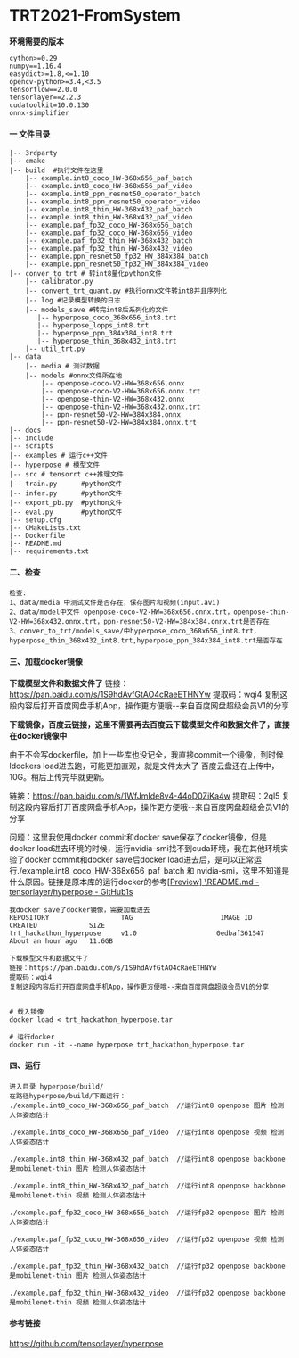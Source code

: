 # TRT2021-FromSystem

**环境需要的版本**

```
cython>=0.29
numpy==1.16.4
easydict>=1.8,<=1.10
opencv-python>=3.4,<3.5
tensorflow==2.0.0
tensorlayer==2.2.3
cudatoolkit=10.0.130
onnx-simplifier
```



#### 一 文件目录

```
|-- 3rdparty
|-- cmake
|-- build  #执行文件在这里 
    |-- example.int8_coco_HW-368x656_paf_batch
    |-- example.int8_coco_HW-368x656_paf_video
    |-- example.int8_ppn_resnet50_operator_batch
    |-- example.int8_ppn_resnet50_operator_video
    |-- example.int8_thin_HW-368x432_paf_batch
    |-- example.int8_thin_HW-368x432_paf_video
    |-- example.paf_fp32_coco_HW-368x656_batch
    |-- example.paf_fp32_coco_HW-368x656_video
    |-- example.paf_fp32_thin_HW-368x432_batch
    |-- example.paf_fp32_thin_HW-368x432_video
    |-- example.ppn_resnet50_fp32_HW_384x384_batch
    |-- example.ppn_resnet50_fp32_HW_384x384_video
|-- conver_to_trt # 转int8量化python文件
    |-- calibrator.py
    |-- convert_trt_quant.py #执行onnx文件转int8并且序列化
    |-- log #记录模型转换的日志
    |-- models_save #转完int8后系列化的文件
       |-- hyperpose_coco_368x656_int8.trt
       |-- hyperpose_lopps_int8.trt
       |-- hyperpose_ppn_384x384_int8.trt
       |-- hyperpose_thin_368x432_int8.trt
    |-- util_trt.py
|-- data 
    |-- media # 测试数据
    |-- models #onnx文件所在地
        |-- openpose-coco-V2-HW=368x656.onnx
        |-- openpose-coco-V2-HW=368x656.onnx.trt
        |-- openpose-thin-V2-HW=368x432.onnx
        |-- openpose-thin-V2-HW=368x432.onnx.trt
        |-- ppn-resnet50-V2-HW=384x384.onnx
        |-- ppn-resnet50-V2-HW=384x384.onnx.trt
|-- docs
|-- include
|-- scripts
|-- examples # 运行c++文件
|-- hyperpose # 模型文件
|-- src # tensorrt c++推理文件
|-- train.py      #python文件
|-- infer.py      #python文件
|-- export_pb.py  #python文件
|-- eval.py       #python文件
|-- setup.cfg
|-- CMakeLists.txt
|-- Dockerfile
|-- README.md
|-- requirements.txt
```



#### 二、检查

```
检查:
1、data/media 中测试文件是否存在，保存图片和视频(input.avi)
2、data/model中文件 openpose-coco-V2-HW=368x656.onnx.trt，openpose-thin-V2-HW=368x432.onnx.trt，ppn-resnet50-V2-HW=384x384.onnx.trt是否存在
3、conver_to_trt/models_save/中hyperpose_coco_368x656_int8.trt，hyperpose_thin_368x432_int8.trt,hyperpose_ppn_384x384_int8.trt是否存在
```



#### 三、加载docker镜像

**下载模型文件和数据文件了**
链接：https://pan.baidu.com/s/1S9hdAvfGtAO4cRaeETHNYw 
提取码：wqi4 
复制这段内容后打开百度网盘手机App，操作更方便哦--来自百度网盘超级会员V1的分享

**下载镜像，百度云链接，这里不需要再去百度云下载模型文件和数据文件了，直接在docker镜像中**

由于不会写dockerfile，加上一些库也没记全，我直接commit一个镜像，到时候ldockers load进去跑，可能更加直观，就是文件太大了
百度云盘还在上传中，10G。稍后上传完毕就更新。

链接：https://pan.baidu.com/s/1WfJmIde8v4-44oD0ZiKa4w 
提取码：2ql5 
复制这段内容后打开百度网盘手机App，操作更方便哦--来自百度网盘超级会员V1的分享

问题：这里我使用docker commit和docker save保存了docker镜像，但是docker load进去环境的时候，运行nvidia-smi找不到cuda环境，我在其他环境实验了docker commit和docker save后docker load进去后，是可以正常运行./example.int8_coco_HW-368x656_paf_batch 和 nvidia-smi，这里不知道是什么原因。链接是原本库的运行docker的参考[[Preview\] \README.md - tensorlayer/hyperpose - GitHub1s](https://github1s.com/tensorlayer/hyperpose)



```
我docker save了docker镜像，需要加载进去
REPOSITORY                  TAG                      IMAGE ID       CREATED             SIZE
trt_hackathon_hyperpose     v1.0                    0edbaf361547   About an hour ago   11.6GB

下载模型文件和数据文件了
链接：https://pan.baidu.com/s/1S9hdAvfGtAO4cRaeETHNYw 
提取码：wqi4 
复制这段内容后打开百度网盘手机App，操作更方便哦--来自百度网盘超级会员V1的分享


# 载入镜像
docker load < trt_hackathon_hyperpose.tar

# 运行docker
docker run -it --name hyperpose trt_hackathon_hyperpose.tar
```



#### 四、运行

```
进入目录 hyperpose/build/
在路径hyperpose/build/下面运行：
./example.int8_coco_HW-368x656_paf_batch  //运行int8 openpose 图片 检测人体姿态估计

./example.int8_coco_HW-368x656_paf_video  //运行int8 openpose 视频 检测人体姿态估计

./example.int8_thin_HW-368x432_paf_batch  //运行int8 openpose backbone是mobilenet-thin 图片 检测人体姿态估计

./example.int8_thin_HW-368x432_paf_batch  //运行int8 openpose backbone是mobilenet-thin 视频 检测人体姿态估计

./example.paf_fp32_coco_HW-368x656_batch  //运行fp32 openpose 图片 检测人体姿态估计

./example.paf_fp32_coco_HW-368x656_video  //运行fp32 openpose 视频 检测人体姿态估计

./example.paf_fp32_thin_HW-368x432_batch  //运行fp32 openpose backbone是mobilenet-thin 图片 检测人体姿态估计

./example.paf_fp32_thin_HW-368x432_video  //运行fp32 openpose backbone是mobilenet-thin 视频 检测人体姿态估计
```

#### 参考链接

https://github.com/tensorlayer/hyperpose


